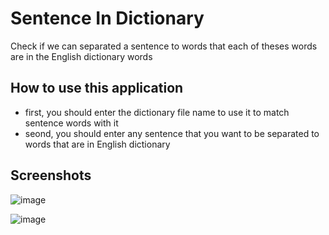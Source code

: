 # Sentence In Dictionary
 Check if we can separated a sentence to words that each of theses words are in the English dictionary words

## How to use this application
* first, you should enter the dictionary file name to use it to match sentence words with it
* seond, you should enter any sentence that you want to be separated to words that are in English dictionary

## Screenshots
![image](https://user-images.githubusercontent.com/101745968/207261902-ddf30424-072b-411a-85f7-1ee10cfcd3cb.png)

![image](https://user-images.githubusercontent.com/101745968/207262342-76c9ef1f-9808-4183-8342-1af63e353aae.png)
